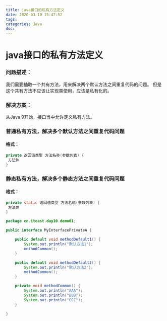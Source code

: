 ```yaml
---
title: java接口的私有方法定义
date: 2020-03-10 15:47:52
tags:
categories: Java
doc:
---
```


# java接口的私有方法定义

### 问题描述：

我们需要抽取一个共有方法，用来解决两个默认方法之间重复代码的问题。
但是这个共有方法不应该让实现类使用，应该是私有化的。

### 解决方案：

从Java 9开始，接口当中允许定义私有方法。

### 普通私有方法，解决多个默认方法之间重复代码问题

#### 格式：

```java
private 返回值类型 方法名称(参数列表) {
 方法体
}
```



### 静态私有方法，解决多个静态方法之间重复代码问题

#### 格式：

```java
private static 返回值类型 方法名称(参数列表) {
 方法体
}
```



```java
package cn.itcast.day10.demo01;

public interface MyInterfacePrivateA {

    public default void methodDefault1() {
        System.out.println("默认方法1");
        methodCommon();
    }

    public default void methodDefault2() {
        System.out.println("默认方法2");
        methodCommon();
    }

    private void methodCommon() {
        System.out.println("AAA");
        System.out.println("BBB");
        System.out.println("CCC");
    }

}

```

